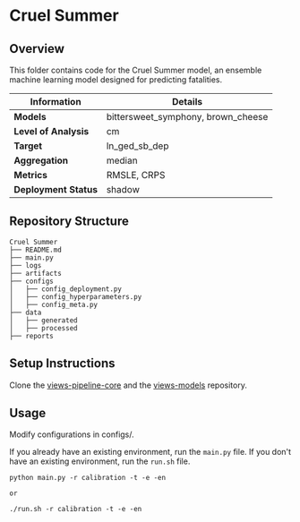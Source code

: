 # Cruel Summer 
## Overview

This folder contains code for the Cruel Summer model, an ensemble machine learning model designed for predicting fatalities. 


| Information         | Details                        |
|---------------------|--------------------------------|
| **Models** | bittersweet_symphony, brown_cheese                  |
| **Level of Analysis** | cm            |
| **Target**         | ln_ged_sb_dep |
| **Aggregation**       |  median   |
| **Metrics**       |  RMSLE, CRPS    |
| **Deployment Status**       |  shadow    |

## Repository Structure

```
Cruel Summer
├── README.md
├── main.py
├── logs
├── artifacts
├── configs
│   ├── config_deployment.py
│   ├── config_hyperparameters.py
│   ├── config_meta.py
├── data
│   ├── generated
│   ├── processed
├── reports
```

## Setup Instructions

Clone the [views-pipeline-core](https://github.com/views-platform/views-pipeline-core) and the [views-models](https://github.com/views-platform/views-models) repository.


## Usage
Modify configurations in configs/.

If you already have an existing environment, run the `main.py` file. If you don't have an existing environment, run the `run.sh` file. 

```
python main.py -r calibration -t -e -en

or

./run.sh -r calibration -t -e -en
```


